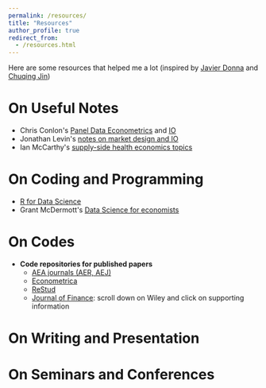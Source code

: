 ```yaml
---
permalink: /resources/
title: "Resources"
author_profile: true
redirect_from:
  - /resources.html
---
```

Here are some resources that helped me a lot (inspired by [Javier Donna](https://www.jdonna.org/resources) and [Chuqing Jin](https://chuqingjin.github.io/resources/))

# On Useful Notes
* Chris Conlon's [Panel Data Econometrics](https://chrisconlon.github.io/metrics.html) and [IO](https://chrisconlon.github.io/gradio.html)
* Jonathan Levin's [notes on market design and IO](https://web.stanford.edu/~jdlevin/teaching.html)
* Ian McCarthy's [supply-side health economics topics](https://econ771f22.classes.ianmccarthyecon.com/)

# On Coding and Programming
* [R for Data Science](https://r4ds.had.co.nz/)
* Grant McDermott's [Data Science for economists](https://github.com/uo-ec607/lectures)

# On Codes
* **Code repositories for published papers**
  * [AEA journals (AER, AEJ)](https://www.openicpsr.org/openicpsr/aea)
  * [Econometrica](https://www.econometricsociety.org/publications/econometrica/journal-materials/supplemental-materials)
  * [ReStud](https://restud.github.io/data-editor/replicate/)
  * [Journal of Finance](https://voices.uchicago.edu/jfeditor/2018/03/06/code-sharing-policy-update/): scroll down on Wiley and click on supporting information
<!-- * **Logit demand**
  * Kenneth Train's [codes on mixed logit](https://eml.berkeley.edu/~train/software.html)
  * Jason Blevin's post on [log sum of exponentials](https://jblevins.org/log/log-sum-exp) (what to do when my logit demand explodes?)
* **Dynamic discrete choice**
  * Victor Aguirregabiria's [compilation of codes on dynamic discrete choice](https://sites.google.com/view/victoraguirregabiriaswebsite/computer-code)
  * Jaap H. Abbring and Tobias J. Klein's [notes and codes on dynamic discrete choice](https://jabbring.github.io/dynamic-discrete-choice/dynamicDiscreteChoice.m.html)
 
# On Computation
* **Code optimization**
  * [Sparse grid for numerical integration](http://www.sparse-grids.de/)
  * Ken Judd's [Computational Economics course](https://kennethjudd.github.io/CompEcon2020/) on numerical methods
* **Others**
  * BU Research Computing Support's [guide on running batch jobs on a cluster](https://www.bu.edu/tech/support/research/system-usage/running-jobs/) and [parallel computing with MATLAB](https://www.bu.edu/tech/support/research/training-consulting/online-tutorials/matlab-pct/)
  * QuantEcon: a [Jupyter notebook library](https://notes.quantecon.org/) for economics and finance
  * [Matching data in financial databases](https://libguides.princeton.edu/MatchFinancial) -->

# On Writing and Presentation

# On Seminars and Conferences

